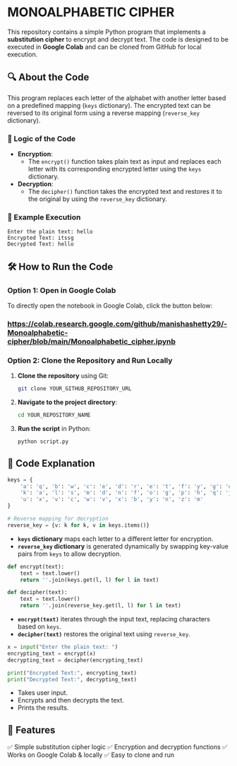 # MONOALPHABETIC CIPHER

This repository contains a simple Python program that implements a **substitution cipher** to encrypt and decrypt text. The code is designed to be executed in **Google Colab** and can be cloned from GitHub for local execution.

## 🔍 About the Code
This program replaces each letter of the alphabet with another letter based on a predefined mapping (`keys` dictionary). The encrypted text can be reversed to its original form using a reverse mapping (`reverse_key` dictionary).

### 🔑 Logic of the Code
- **Encryption**:
  - The `encrypt()` function takes plain text as input and replaces each letter with its corresponding encrypted letter using the `keys` dictionary.
- **Decryption**:
  - The `decipher()` function takes the encrypted text and restores it to the original by using the `reverse_key` dictionary.

### 🔄 Example Execution
```
Enter the plain text: hello
Encrypted Text: itssg
Decrypted Text: hello
```

## 🛠 How to Run the Code
### Option 1: Open in Google Colab
To directly open the notebook in Google Colab, click the button below:

### https://colab.research.google.com/github/manishashetty29/-Monoalphabetic-cipher/blob/main/Monoalphabetic_cipher.ipynb

### Option 2: Clone the Repository and Run Locally
1. **Clone the repository** using Git:
   ```sh
   git clone YOUR_GITHUB_REPOSITORY_URL
   ```
2. **Navigate to the project directory**:
   ```sh
   cd YOUR_REPOSITORY_NAME
   ```
3. **Run the script** in Python:
   ```sh
   python script.py
   ```

## 📜 Code Explanation
```python
keys = {
    'a': 'q', 'b': 'w', 'c': 'e', 'd': 'r', 'e': 't', 'f': 'y', 'g': 'u', 'h': 'i', 'i': 'o', 'j': 'p',
    'k': 'a', 'l': 's', 'm': 'd', 'n': 'f', 'o': 'g', 'p': 'h', 'q': 'j', 'r': 'k', 's': 'l', 't': 'z',
    'u': 'x', 'v': 'c', 'w': 'v', 'x': 'b', 'y': 'n', 'z': 'm'
}

# Reverse mapping for decryption
reverse_key = {v: k for k, v in keys.items()}
```
- **`keys` dictionary** maps each letter to a different letter for encryption.
- **`reverse_key` dictionary** is generated dynamically by swapping key-value pairs from `keys` to allow decryption.

```python
def encrypt(text):
    text = text.lower()
    return ''.join(keys.get(l, l) for l in text)

def decipher(text):
    text = text.lower()
    return ''.join(reverse_key.get(l, l) for l in text)
```
- **`encrypt(text)`** iterates through the input text, replacing characters based on `keys`.
- **`decipher(text)`** restores the original text using `reverse_key`.

```python
x = input("Enter the plain text: ")
encrypting_text = encrypt(x)
decrypting_text = decipher(encrypting_text)

print("Encrypted Text:", encrypting_text)
print("Decrypted Text:", decrypting_text)
```
- Takes user input.
- Encrypts and then decrypts the text.
- Prints the results.

## 📌 Features
✅ Simple substitution cipher logic
✅ Encryption and decryption functions
✅ Works on Google Colab & locally
✅ Easy to clone and run



